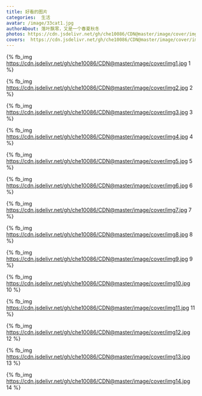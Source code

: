 ```yaml
---
title: 好看的图片
categories:  生活
avatar: /image/33cat1.jpg
authorAbout: 落叶飘零，又是一个春夏秋冬
photos: https://cdn.jsdelivr.net/gh/che10086/CDN@master/image/cover/img8.jpg
covers:  https://cdn.jsdelivr.net/gh/che10086/CDN@master/image/cover/img9.jpg
---
```



{% fb_img https://cdn.jsdelivr.net/gh/che10086/CDN@master/image/cover/img1.jpg 1 %}

{% fb_img https://cdn.jsdelivr.net/gh/che10086/CDN@master/image/cover/img2.jpg 2 %}

{% fb_img https://cdn.jsdelivr.net/gh/che10086/CDN@master/image/cover/img3.jpg 3 %}

{% fb_img https://cdn.jsdelivr.net/gh/che10086/CDN@master/image/cover/img4.jpg 4 %}

{% fb_img https://cdn.jsdelivr.net/gh/che10086/CDN@master/image/cover/img5.jpg 5 %}

{% fb_img https://cdn.jsdelivr.net/gh/che10086/CDN@master/image/cover/img6.jpg 6 %}

{% fb_img https://cdn.jsdelivr.net/gh/che10086/CDN@master/image/cover/img7.jpg 7 %}

{% fb_img https://cdn.jsdelivr.net/gh/che10086/CDN@master/image/cover/img8.jpg 8 %}

{% fb_img https://cdn.jsdelivr.net/gh/che10086/CDN@master/image/cover/img9.jpg 9 %}

{% fb_img https://cdn.jsdelivr.net/gh/che10086/CDN@master/image/cover/img10.jpg 10 %}

{% fb_img https://cdn.jsdelivr.net/gh/che10086/CDN@master/image/cover/img11.jpg 11 %}

{% fb_img https://cdn.jsdelivr.net/gh/che10086/CDN@master/image/cover/img12.jpg 12 %}

{% fb_img https://cdn.jsdelivr.net/gh/che10086/CDN@master/image/cover/img13.jpg 13 %}

{% fb_img https://cdn.jsdelivr.net/gh/che10086/CDN@master/image/cover/img14.jpg 14 %}
